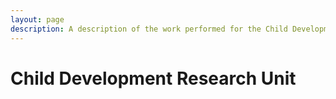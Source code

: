 ```yaml
---
layout: page
description: A description of the work performed for the Child Development Research Unit, including user interviews, minimum viable product, prototyping, usability testing.
---
```


<div class="row case-study justify-content-center">
  <div class="col-12 col-sm-8 col-sm-offset-2">
    <h1>Child Development Research Unit</h1>
  </div>
</div>
